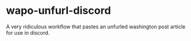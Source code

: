 # wapo-unfurl-discord
A very ridiculous workflow that pastes an unfurled washington post article for use in discord.
